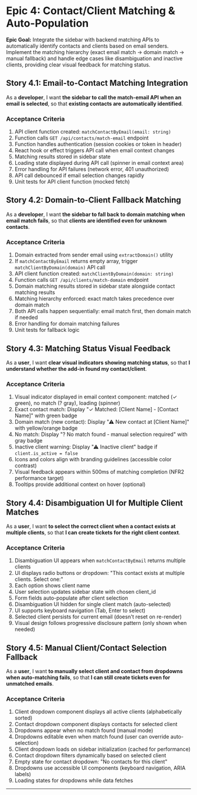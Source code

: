 # Epic 4: Contact/Client Matching & Auto-Population

**Epic Goal:** Integrate the sidebar with backend matching APIs to automatically identify contacts and clients based on email senders. Implement the matching hierarchy (exact email match → domain match → manual fallback) and handle edge cases like disambiguation and inactive clients, providing clear visual feedback for matching status.

## Story 4.1: Email-to-Contact Matching Integration

As a **developer**,
I want **the sidebar to call the match-email API when an email is selected**,
so that **existing contacts are automatically identified**.

### Acceptance Criteria

1. API client function created: `matchContactByEmail(email: string)`
2. Function calls `GET /api/contacts/match-email` endpoint
3. Function handles authentication (session cookies or token in header)
4. React hook or effect triggers API call when email context changes
5. Matching results stored in sidebar state
6. Loading state displayed during API call (spinner in email context area)
7. Error handling for API failures (network error, 401 unauthorized)
8. API call debounced if email selection changes rapidly
9. Unit tests for API client function (mocked fetch)

## Story 4.2: Domain-to-Client Fallback Matching

As a **developer**,
I want **the sidebar to fall back to domain matching when email match fails**,
so that **clients are identified even for unknown contacts**.

### Acceptance Criteria

1. Domain extracted from sender email using `extractDomain()` utility
2. If `matchContactByEmail` returns empty array, trigger `matchClientByDomain(domain)` API call
3. API client function created: `matchClientByDomain(domain: string)`
4. Function calls `GET /api/clients/match-domain` endpoint
5. Domain matching results stored in sidebar state alongside contact matching results
6. Matching hierarchy enforced: exact match takes precedence over domain match
7. Both API calls happen sequentially: email match first, then domain match if needed
8. Error handling for domain matching failures
9. Unit tests for fallback logic

## Story 4.3: Matching Status Visual Feedback

As a **user**,
I want **clear visual indicators showing matching status**,
so that **I understand whether the add-in found my contact/client**.

### Acceptance Criteria

1. Visual indicator displayed in email context component: matched (✓ green), no match (? gray), loading (spinner)
2. Exact contact match: Display "✓ Matched: [Client Name] - [Contact Name]" with green badge
3. Domain match (new contact): Display "⚠ New contact at [Client Name]" with yellow/orange badge
4. No match: Display "? No match found - manual selection required" with gray badge
5. Inactive client warning: Display "⚠ Inactive client" badge if `client.is_active = false`
6. Icons and colors align with branding guidelines (accessible color contrast)
7. Visual feedback appears within 500ms of matching completion (NFR2 performance target)
8. Tooltips provide additional context on hover (optional)

## Story 4.4: Disambiguation UI for Multiple Client Matches

As a **user**,
I want **to select the correct client when a contact exists at multiple clients**,
so that **I can create tickets for the right client context**.

### Acceptance Criteria

1. Disambiguation UI appears when `matchContactByEmail` returns multiple clients
2. UI displays radio buttons or dropdown: "This contact exists at multiple clients. Select one:"
3. Each option shows client name
4. User selection updates sidebar state with chosen client_id
5. Form fields auto-populate after client selection
6. Disambiguation UI hidden for single client match (auto-selected)
7. UI supports keyboard navigation (Tab, Enter to select)
8. Selected client persists for current email (doesn't reset on re-render)
9. Visual design follows progressive disclosure pattern (only shown when needed)

## Story 4.5: Manual Client/Contact Selection Fallback

As a **user**,
I want **to manually select client and contact from dropdowns when auto-matching fails**,
so that **I can still create tickets even for unmatched emails**.

### Acceptance Criteria

1. Client dropdown component displays all active clients (alphabetically sorted)
2. Contact dropdown component displays contacts for selected client
3. Dropdowns appear when no match found (manual mode)
4. Dropdowns editable even when match found (user can override auto-selection)
5. Client dropdown loads on sidebar initialization (cached for performance)
6. Contact dropdown filters dynamically based on selected client
7. Empty state for contact dropdown: "No contacts for this client"
8. Dropdowns use accessible UI components (keyboard navigation, ARIA labels)
9. Loading states for dropdowns while data fetches

---
